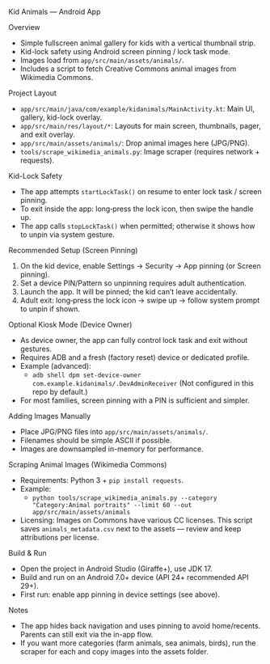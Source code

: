 Kid Animals — Android App

Overview
- Simple fullscreen animal gallery for kids with a vertical thumbnail strip.
- Kid-lock safety using Android screen pinning / lock task mode.
- Images load from `app/src/main/assets/animals/`.
- Includes a script to fetch Creative Commons animal images from Wikimedia Commons.

Project Layout
- `app/src/main/java/com/example/kidanimals/MainActivity.kt`: Main UI, gallery, kid-lock overlay.
- `app/src/main/res/layout/*`: Layouts for main screen, thumbnails, pager, and exit overlay.
- `app/src/main/assets/animals/`: Drop animal images here (JPG/PNG).
- `tools/scrape_wikimedia_animals.py`: Image scraper (requires network + requests).

Kid-Lock Safety
- The app attempts `startLockTask()` on resume to enter lock task / screen pinning.
- To exit inside the app: long‑press the lock icon, then swipe the handle up.
- The app calls `stopLockTask()` when permitted; otherwise it shows how to unpin via system gesture.

Recommended Setup (Screen Pinning)
1) On the kid device, enable Settings → Security → App pinning (or Screen pinning).
2) Set a device PIN/Pattern so unpinning requires adult authentication.
3) Launch the app. It will be pinned; the kid can’t leave accidentally.
4) Adult exit: long‑press the lock icon → swipe up → follow system prompt to unpin if shown.

Optional Kiosk Mode (Device Owner)
- As device owner, the app can fully control lock task and exit without gestures.
- Requires ADB and a fresh (factory reset) device or dedicated profile.
- Example (advanced):
  - `adb shell dpm set-device-owner com.example.kidanimals/.DevAdminReceiver` (Not configured in this repo by default.)
- For most families, screen pinning with a PIN is sufficient and simpler.

Adding Images Manually
- Place JPG/PNG files into `app/src/main/assets/animals/`.
- Filenames should be simple ASCII if possible.
- Images are downsampled in-memory for performance.

Scraping Animal Images (Wikimedia Commons)
- Requirements: Python 3 + `pip install requests`.
- Example:
  - `python tools/scrape_wikimedia_animals.py --category "Category:Animal portraits" --limit 60 --out app/src/main/assets/animals`
- Licensing: Images on Commons have various CC licenses. This script saves `animals_metadata.csv` next to the assets — review and keep attributions per license.

Build & Run
- Open the project in Android Studio (Giraffe+), use JDK 17.
- Build and run on an Android 7.0+ device (API 24+ recommended API 29+).
- First run: enable app pinning in device settings (see above).

Notes
- The app hides back navigation and uses pinning to avoid home/recents. Parents can still exit via the in-app flow.
- If you want more categories (farm animals, sea animals, birds), run the scraper for each and copy images into the assets folder.

